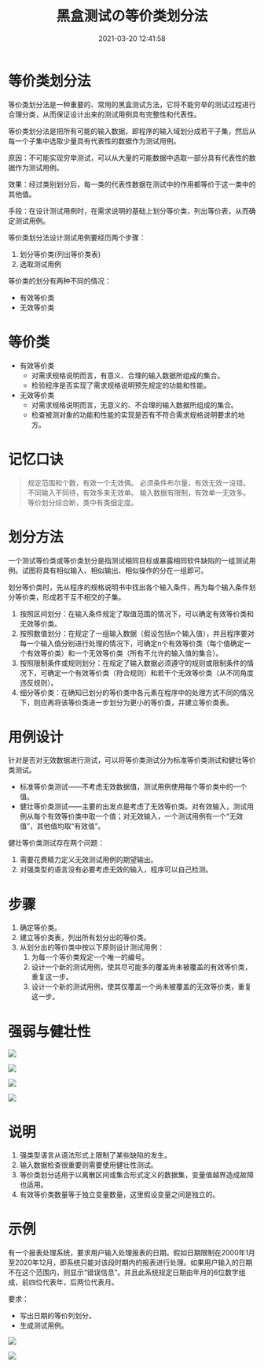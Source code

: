 ﻿---
title: 黑盒测试の等价类划分法
date: 2021-03-20 12:41:58
summary: 本文分享黑盒测试的等价类划分法。
tags:
- 软件测试
- 软件工程
categories:
- 软件工程
---

# 等价类划分法

等价类划分法是一种重要的、常用的黑盒测试方法，它将不能穷举的测试过程进行合理分类，从而保证设计出来的测试用例具有完整性和代表性。

等价类划分法是把所有可能的输入数据，即程序的输入域划分成若干子集，然后从每一个子集中选取少量具有代表性的数据作为测试用例。

原因：不可能实现穷举测试，可以从大量的可能数据中选取一部分具有代表性的数据作为测试用例。

效果：经过类别划分后，每一类的代表性数据在测试中的作用都等价于这一类中的其他值。

手段：在设计测试用例时，在需求说明的基础上划分等价类，列出等价表，从而确定测试用例。

等价类划分法设计测试用例要经历两个步骤：
1. 划分等价类(列出等价类表)
2. 选取测试用例

等价类的划分有两种不同的情况：
- 有效等价类
- 无效等价类

# 等价类

- 有效等价类
    - 对需求规格说明而言，有意义、合理的输入数据所组成的集合。
    - 检验程序是否实现了需求规格说明预先规定的功能和性能。
- 无效等价类
    - 对需求规格说明而言，无意义的、不合理的输入数据所组成的集合。
    - 检查被测对象的功能和性能的实现是否有不符合需求规格说明要求的地方。

# 记忆口诀

> 规定范围和个数，有效一个无效俩。
> 必须条件布尔量，有效无效一没错。
> 不同输入不同待，有效多来无效单。
> 输入数据有限制，有效单一无效多。
> 等价划分综合断，类中有类细定度。

# 划分方法

一个测试等价类或等价类划分是指测试相同目标或暴露相同软件缺陷的一组测试用例。试图将具有相似输入、相似输出、相似操作的分在一组即可。

划分等价类时，先从程序的规格说明书中找出各个输入条件，再为每个输入条件划分等价类，形成若干互不相交的子集。

1. 按照区间划分：在输入条件规定了取值范围的情况下，可以确定有效等价类和无效等价类。
2. 按照数值划分：在规定了一组输入数据（假设包括n个输入值），并且程序要对每一个输入值分别进行处理的情况下，可确定n个有效等价类（每个值确定一个有效等价类）和一个无效等价类（所有不允许的输入值的集合）。
3. 按照限制条件或规则划分：在规定了输入数据必须遵守的规则或限制条件的情况下，可确定一个有效等价类（符合规则）和若干个无效等价类（从不同角度违反规则）。
4. 细分等价类：在确知已划分的等价类中各元素在程序中的处理方式不同的情况下，则应再将该等价类进一步划分为更小的等价类，并建立等价类表。

# 用例设计

针对是否对无效数据进行测试，可以将等价类测试分为标准等价类测试和健壮等价类测试。
- 标准等价类测试——不考虑无效数据值，测试用例使用每个等价类中的一个值。
- 健壮等价类测试——主要的出发点是考虑了无效等价类。对有效输入，测试用例从每个有效等价类中取一个值；对无效输入，一个测试用例有一个“无效值”，其他值均取“有效值”。

健壮等价类测试存在两个问题：
1. 需要花费精力定义无效测试用例的期望输出。
2. 对强类型的语言没有必要考虑无效的输入，程序可以自己检测。

# 步骤

1. 确定等价类。
2. 建立等价类表，列出所有划分出的等价类。
3. 从划分出的等价类中按以下原则设计测试用例：
    1. 为每一个等价类规定一个唯一的编号。
    2. 设计一个新的测试用例，使其尽可能多的覆盖尚未被覆盖的有效等价类，重复这一步。
    3. 设计一个新的测试用例，使其仅覆盖一个尚未被覆盖的无效等价类，重复这一步。

# 强弱与健壮性

![](../../../images/软件工程/软件测试/黑盒测试の等价类划分法/1.png)

![](../../../images/软件工程/软件测试/黑盒测试の等价类划分法/2.png)

![](../../../images/软件工程/软件测试/黑盒测试の等价类划分法/3.png)

![](../../../images/软件工程/软件测试/黑盒测试の等价类划分法/4.png)

# 说明

1. 强类型语言从语法形式上限制了某些缺陷的发生。
2. 输入数据检查很重要则需要使用健壮性测试。
3. 等价类划分适用于以离散区间或集合形式定义的数据集，变量值越界造成故障也适用。
4. 有效等价类数量等于独立变量数量，这里假设变量之间是独立的。

# 示例

有一个报表处理系统，要求用户输入处理报表的日期。假如日期限制在2000年1月至2020年12月，即系统只能对该段时期内的报表进行处理。如果用户输入的日期不在这个范围内，则显示“错误信息”。并且此系统规定日期由年月的6位数字组成，前四位代表年，后两位代表月。

要求：
- 写出日期的等价列划分。
- 生成测试用例。

![](../../../images/软件工程/软件测试/黑盒测试の等价类划分法/5.png)

![](../../../images/软件工程/软件测试/黑盒测试の等价类划分法/6.png)
